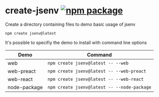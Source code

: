 # create-jsenv [![npm package](https://img.shields.io/npm/v/create-jsenv.svg?logo=npm&label=package)](https://www.npmjs.com/package/create-jsenv)

Create a directory containing files to demo basic usage of jsenv

```console
npm create jsenv@latest
```

It's possible to specifiy the demo to install with command line options

| Demo         | Command                                     |
| ------------ | ------------------------------------------- |
| web          | `npm create jsenv@latest -- --web`          |
| web-preact   | `npm create jsenv@latest -- --web-preact`   |
| web-react    | `npm create jsenv@latest -- --web-react`    |
| node-package | `npm create jsenv@latest -- --node-package` |

